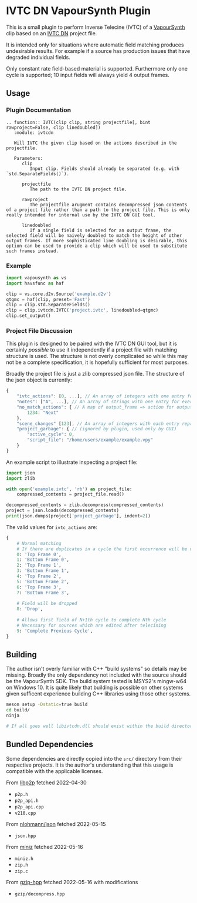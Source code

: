 # IVTC DN VapourSynth Plugin

This is a small plugin to perform Inverse Telecine (IVTC) of a [VapourSynth](https://github.com/vapoursynth/vapoursynth) clip based on an [IVTC DN](https://github.com/Mikewando/IVTC-DN) project file.

It is intended only for situations where automatic field matching produces undesirable results. For example if a source has production issues that have degraded individual fields.

Only constant rate field-based material is supported. Furthermore only one cycle is supported; 10 input fields will always yield 4 output frames.

## Usage

### Plugin Documentation

```
.. function:: IVTC(clip clip, string projectfile[, bint rawproject=False, clip linedoubled])
   :module: ivtcdn

   Will IVTC the given clip based on the actions described in the projectfile.

   Parameters:
      clip
         Input clip. Fields should already be separated (e.g. with `std.SeparateFields()`).

      projectfile
         The path to the IVTC DN project file.

      rawproject
         The projectfile arugment contains decompressed json contents of a project file rather than a path to the project file. This is only really intended for internal use by the IVTC DN GUI tool. 

      linedoubled
         If a single field is selected for an output frame, the selected field will be naively doubled to match the height of other output frames. If more sophisticated line doubling is desirable, this option can be used to provide a clip which will be used to substitute such frames instead.
```

### Example

```python
import vapousynth as vs
import havsfunc as haf

clip = vs.core.d2v.Source('example.d2v')
qtgmc = haf(clip, preset='Fast')
clip = clip.std.SeparateFields()
clip = clip.ivtcdn.IVTC('project.ivtc', linedoubled=qtgmc)
clip.set_output()
```

### Project File Discussion

This plugin is designed to be paired with the IVTC DN GUI tool, but it is certainly _possible_ to use it independently if a project file with matching structure is used. The structure is not overly complicated so while this may not be a complete specification, it is hopefully sufficient for most purposes.

Broadly the project file is just a zlib compressed json file. The structure of the json object is currently:
```js
{
    "ivtc_actions": [0, ...], // An array of integers with one entry for every input field (see later definition)
    "notes": ["A", ...], // An array of strings with one entry for every input field (ignored by plugin, used only by GUI)
    "no_match_actions": { // A map of output_frame => action for output frames which should use non-default action if no input fields are matched (default is "[Use ]Previous[ Frame]")
        1234: "Next"
    },
    "scene_changes" [123], // An array of integers with each entry representing the input field which starts a new scene (ignored by plugin, used only by GUI)
    "project_garbage": { // (ignored by plugin, used only by GUI)
        "active_cycle": 0,
        "script_file": "/home/users/example/example.vpy"
    }
}
```

An example script to illustrate inspecting a project file:
```py
import json
import zlib

with open('example.ivtc', 'rb') as project_file:
    compressed_contents = project_file.read()

decompressed_contents = zlib.decompress(compressed_contents)
project = json.loads(decompressed_contents)
print(json.dumps(project['project_garbage'], indent=2))
```

The valid values for `ivtc_actions` are:
```py
{
    # Normal matching
    # If there are duplicates in a cycle the first occurrence will be used
    0: 'Top Frame 0',
    1: 'Bottom Frame 0',
    2: 'Top Frame 1',
    3: 'Bottom Frame 1',
    4: 'Top Frame 2',
    5: 'Bottom Frame 2',
    6: 'Top Frame 3',
    7: 'Bottom Frame 3',
    
    # Field will be dropped
    8: 'Drop',
    
    # Allows first field of N+1th cycle to complete Nth cycle
    # Necessary for sources which are edited after telecining
    9: 'Complete Previous Cycle',
}
```

## Building

The author isn't overly familiar with C++ "build systems" so details may be missing. Broadly the only dependency not included with the source should be the VapourSynth SDK. The build system tested is MSYS2's mingw-w64 on Windows 10. It is quite likely that building is possible on other systems given sufficent experience building C++ libraries using those other systems.

```sh
meson setup -Dstatic=true build
cd build/
ninja

# If all goes well libivtcdn.dll should exist within the build directory
```

## Bundled Dependencies

Some dependencies are directly copied into the `src/` directory from their respective projects. It is the author's understanding that this usage is compatible with the applicable licenses.

From [libp2p](https://github.com/sekrit-twc/libp2p/tree/ed0a37adf0fdab2af95845fc80e31a6b59debebe) fetched 2022-04-30
 - `p2p.h`
 - `p2p_api.h`
 - `p2p_api.cpp`
 - `v210.cpp`

From [nlohmann/json](https://github.com/nlohmann/json/tree/a8a547d7a212a6a39943bbd5b4220be504a1a33e) fetched 2022-05-15
 - `json.hpp`

From [miniz](https://github.com/richgel999/miniz/tree/76b3a872855388c735c564905da030f26334f3b3) fetched 2022-05-16
 - `miniz.h`
 - `zip.h`
 - `zip.c`

 From [gzip-hpp](https://github.com/mapbox/gzip-hpp/tree/674359bcbe87389bb947f90339c7e4250457745e) fetched 2022-05-16 with modifications
 - `gzip/decompress.hpp`